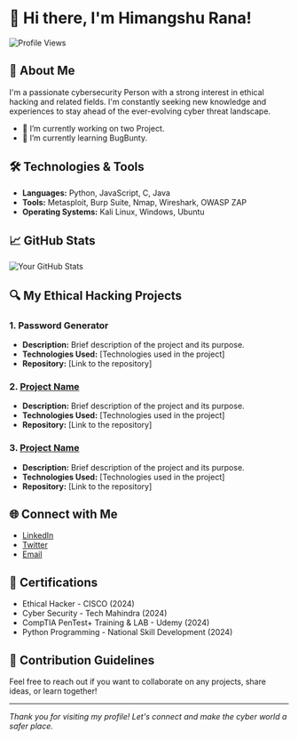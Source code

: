 # 👋 Hi there, I'm Himangshu Rana!

![Profile Views](https://komarev.com/ghpvc/?username=himangshurana&color=blue)

## 👤 About Me

I'm a passionate cybersecurity Person with a strong interest in ethical hacking and related fields. I'm constantly seeking new knowledge and experiences to stay ahead of the ever-evolving cyber threat landscape.

- 🔭 I’m currently working on two Project.
- 🌱 I’m currently learning BugBunty.

## 🛠️ Technologies & Tools

- **Languages:** Python, JavaScript, C, Java
- **Tools:** Metasploit, Burp Suite, Nmap, Wireshark, OWASP ZAP
- **Operating Systems:** Kali Linux, Windows, Ubuntu

## 📈 GitHub Stats

![Your GitHub Stats](https://github-readme-stats.vercel.app/api?username=himangshurana&show_icons=true&hide_title=true&count_private=true&theme=radical)

## 🔍 My Ethical Hacking Projects

### 1. Password Generator
- **Description:** Brief description of the project and its purpose.
- **Technologies Used:** [Technologies used in the project]
- **Repository:** [Link to the repository]

### 2. [Project Name](link-to-project)
- **Description:** Brief description of the project and its purpose.
- **Technologies Used:** [Technologies used in the project]
- **Repository:** [Link to the repository]

### 3. [Project Name](link-to-project)
- **Description:** Brief description of the project and its purpose.
- **Technologies Used:** [Technologies used in the project]
- **Repository:** [Link to the repository]

## 🌐 Connect with Me

- [LinkedIn]([your-linkedin-profile](https://www.linkedin.com/in/himangshurana/))
- [Twitter]([your-twitter-handle](https://x.com/iamrana013))
- [Email](mailto:tohimangshurana.com)

## 📜 Certifications

- Ethical Hacker - CISCO (2024)
- Cyber Security - Tech Mahindra  (2024)
- CompTIA PenTest+ Training & LAB - Udemy (2024)
- Python Programming - National Skill Development (2024)


## 🤝 Contribution Guidelines

Feel free to reach out if you want to collaborate on any projects, share ideas, or learn together!

---

*Thank you for visiting my profile! Let's connect and make the cyber world a safer place.*
